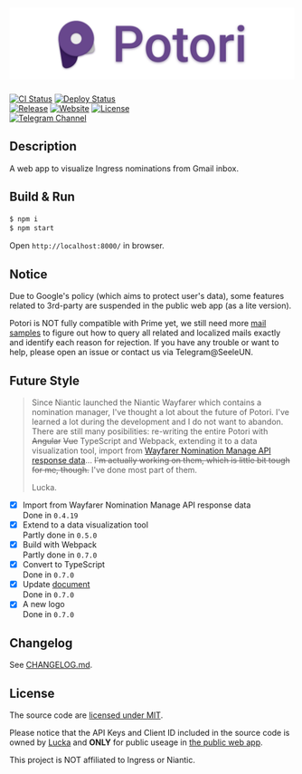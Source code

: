 # ![](./assets/title.png)

[![CI Status](https://github.com/lucka-me/potori/workflows/CI/badge.svg)](https://github.com/lucka-me/potori/actions?query=workflow%3ACI "CI Workflow") [![Deploy Status](https://github.com/lucka-me/potori/workflows/Deploy/badge.svg)](https://github.com/lucka-me/potori/actions?query=workflow%3ADeploy "Deploy Workflow")  
[![Release](https://img.shields.io/github/v/release/lucka-me/potori)](https://github.com/lucka-me/potori/releases/latest "Last release") [![Website](https://img.shields.io/website?url=https%3A%2F%2Fpotori.lucka.moe)](https://lucka.moe/potori "Website") [![License](https://img.shields.io/github/license/lucka-me/potori)](./LICENSE "License")  
[![Telegram Channel](https://img.shields.io/badge/telegram-channel-37aee2)](https://t.me/potori "Telegram Channel")

## Description

A web app to visualize Ingress nominations from Gmail inbox.

## Build & Run
```sh
$ npm i
$ npm start
```

Open `http://localhost:8000/` in browser.

## Notice
Due to Google's policy (which aims to protect user's data), some features related to 3rd-party are suspended in the public web app (as a lite version).

Potori is NOT fully compatible with Prime yet, we still need more [mail samples](./samples) to figure out how to query all related and localized mails exactly and identify each reason for rejection. If you have any trouble or want to help, please open an issue or contact us via Telegram@SeeleUN.

## Future Style
> Since Niantic launched the Niantic Wayfarer which contains a nomination manager, I've thought a lot about the future of Potori. I've learned a lot during the development and I do not want to abandon. There are still many posibilities: re-writing the entire Potori with ~~Angular~~ ~~Vue~~ TypeScript and Webpack, extending it to a data visualization tool, import from [Wayfarer Nomination Manage API response data](https://wayfarer.nianticlabs.com/api/v1/vault/manage)... ~~I'm actually working on them, which is little bit tough for me, though.~~ I've done most part of them.
> 
> Lucka.

- [x] Import from Wayfarer Nomination Manage API response data  
  Done in `0.4.19`
- [x] Extend to a data visualization tool  
  Partly done in `0.5.0`
- [x] Build with Webpack  
  Partly done in `0.7.0`
- [x] Convert to TypeScript  
  Done in `0.7.0`
- [x] Update [document](./docs)  
  Done in `0.7.0`
- [x] A new logo  
  Done in `0.7.0`

## Changelog
See [CHANGELOG.md](./CHANGELOG.md).

## License
The source code are [licensed under MIT](./LICENSE).

Please notice that the API Keys and Client ID included in the source code is owned by [Lucka](https://github.com/lucka-me) and **ONLY** for public useage in [the public web app](https://potori.lucka.moe).

This project is NOT affiliated to Ingress or Niantic.

